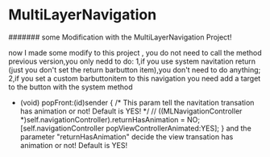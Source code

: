 MultiLayerNavigation
====================
#######
some Modification with the MultiLayerNavigation Project!

now I made some modify to this project , you do not need to call the method previous version,you only nedd to do:
1,if  you use system navitation return (just you don't set the return barbutton item),you don't need to do anything;
2,if  you set a custom barbuttonitem to this navigation  you need add a target to the button with the system method
  - (void) popFront:(id)sender {
    /*
        This param tell the navitation transation has animation or not! Default is YES!
     */
//    ((MLNavigationController *)self.navigationController).returnHasAnimation = NO;
    [self.navigationController popViewControllerAnimated:YES];
}
 and the parameter "returnHasAnimation" decide the view transation has animation or not! Default is YES!


